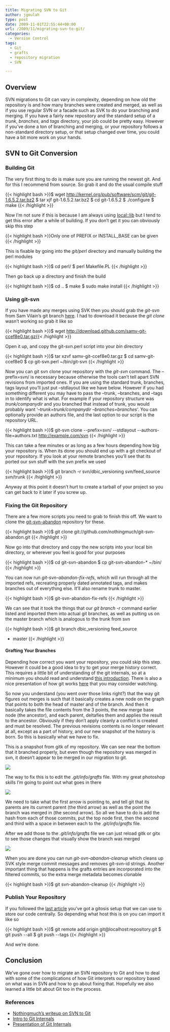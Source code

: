 ```yaml
---
title: Migrating SVN to Git
author: jgoulah
type: post
date: 2009-11-01T22:55:44+00:00
url: /2009/11/migrating-svn-to-git/
categories:
  - Version Control
tags:
  - Git
  - grafts
  - repository migration
  - SVN

---
```

## Overview

SVN migrations to Git can vary in complexity, depending on how old the repository is and how many branches were created and merged, as well as if you use regular SVN or a facade such as SVK to do your branching and merging. If you have a fairly new repository and the standard setup of a _trunk_, _branches_, and _tags_ directory, your job could be pretty easy. However if you&#8217;ve done a ton of branching and merging, or your repository follows a non-standard directory setup, or that setup changed over time, you could have a bit more work on your hands. 

## SVN to Git Conversion

### Building Git

The very first thing to do is make sure you are running the newest git. And for this I recommend from source. So grab it and do the usual compile stuff

{{< highlight bash >}}$ wget http://kernel.org/pub/software/scm/git/git-1.6.5.2.tar.bz2
$ tar xjf git-1.6.5.2.tar.bz2 
$ cd git-1.6.5.2
$ ./configure
$ make
{{< /highlight >}}

Now I&#8217;m not sure if this is because I am always using [local::lib][1] but I tend to get this error after a while of building. If you don&#8217;t get it you can obviously skip this step

{{< highlight bash >}}Only one of PREFIX or INSTALL_BASE can be given
{{< /highlight >}}

This is fixable by going into the _git/perl_ directory and manually building the perl modules

{{< highlight bash >}}$ cd perl/
$ perl Makefile.PL 
{{< /highlight >}}

Then go back up a directory and finish the build

{{< highlight bash >}}$ cd ..
$ make
$ sudo make install
{{< /highlight >}}

### Using git-svn

If you have made any merges using SVK then you should grab the _git-svn_ from Sam Vilain&#8217;s git branch [here][2]. I had to download it because the _git clone_ wasn&#8217;t working so grab it like so

{{< highlight bash >}}$ wget http://download.github.com/samv-git-ccef8e0.tar.gz{{< /highlight >}}

Open it up, and copy the git-svn.perl script into your _bin_ directory

{{< highlight bash >}}$ tar xzvf samv-git-ccef8e0.tar.gz
$ cd samv-git-ccef8e0
$ cp git-svn.perl ~/bin/git-svn
{{< /highlight >}}

Now you can git svn clone your repository with the _git-svn_ command. The &#8211;prefix=svn/ is necessary because otherwise the tools can&#8217;t tell apart SVN revisions from imported ones. If you are using the standard trunk, branches, tags layout you&#8217;ll just put &#8211;stdlayout like we have below. However if you had something different you may have to pass the &#8211;trunk, &#8211;branches, and &#8211;tags in to identify what is what. For example if your repository structure was _trunk/companydir_ and you branched that instead of trunk, you would probably want &#8216;_&#8211;trunk=trunk/companydir &#8211;branches=branches_&#8216;. You can optionally provide an authors file, and the last option to our script is the repository URL.

{{< highlight bash >}}$ git-svn clone --prefix=svn/ --stdlayout --authors-file=authors.txt http://example.com/svn
{{< /highlight >}}

This can take a few minutes or as long as a few hours depending how big your repository is. When its done you should end up with a git checkout of your repository. If you look at your remote branches you&#8217;ll see that its ported our svn stuff with the svn prefix we used

{{< highlight bash >}}$ git branch -r
  svn/dbic_versioning
  svn/feed_source
  svn/trunk
{{< /highlight >}}

Anyway at this point it doesn&#8217;t hurt to create a tarball of your project so you can get back to it later if you screw up.

### Fixing the Git Repository

There are a few more scripts you need to grab to finish this off. We want to clone the [git-svn-abandon][3] repository for these.

{{< highlight bash >}}$ git clone git://github.com/nothingmuch/git-svn-abandon.git 
{{< /highlight >}}

Now go into that directory and copy the new scripts into your local bin directory, or wherever you feel is good for your purposes

{{< highlight bash >}}$ cd git-svn-abandon
$ cp git-svn-abandon-* ~/bin/
{{< /highlight >}}

You can now run _git-svn-abandon-fix-refs_, which will run through all the imported refs, recreating properly dated annotated tags, and makes branches out of everything else. It&#8217;ll also rename trunk to master. 

{{< highlight bash >}}$ git-svn-abandon-fix-refs
{{< /highlight >}}

We can see that it took the things that our _git branch -r_ command earlier listed and imported them into actual git branches, as well as putting us on the master branch which is analogous to the trunk from svn

{{< highlight bash >}}$ git branch
  dbic_versioning
  feed_source
* master
{{< /highlight >}}

#### Grafting Your Branches

Depending how correct you want your repository, you could skip this step. However it could be a good idea to try to get your merge history correct. This requires a little bit of understanding of the git internals, so at a minimum you should read and understand [this introduction][4]. There is also a nice presentation of how git works [here][5] that you may consider watching. 

So now you understand (you went over those links right?) that the way git figures out merges is such that it basically creates a new node on the graph that points to both the head of master and of the branch. And then it basically takes the file contents from the 3 points, the new merge base node (the ancestor), and each parent, deltafies them and applies the result to the ancestor. Obviously if they don&#8217;t apply cleanly a conflict is created and must be resolved. The previous revisions contents is no longer relevant at all, except as a part of history, and our new snapshot of the history is born. So this is basically what we have to fix. 

This is a snapshot from gitk of my repository. We can see near the bottom that it branched properly, but even though the repository was merged in svn, it doesn&#8217;t appear to be merged in our migration to git. 

![][6]

The way to fix this is to edit the _.git/info/grafts_ file. With my great photoshop skills I&#8217;m going to point out what goes in there

![][7]

We need to take what the first arrow is pointing to, and tell git that its parents are its current parent (the third arrow) as well as the point the branch was merged in (the second arrow). So all we have to do is add the hash from each of those commits, put the top node first, then the second and third with a space in between each to the _.git/info/grafts_ file. 

After we add those to the _.git/info/grafts_ file we can just reload gitk or gitx to see those changes that visually show the branch was merged

![][8]

When you are done you can run _git-svn-abandon-cleanup_ which cleans up SVK style merge commit messages and removes git-svn-id strings. Another important thing that happens is the grafts entries are incorporated into the filtered commits, so the extra merge metadata becomes clonable

{{< highlight bash >}}$ git svn-abandon-cleanup
{{< /highlight >}}

### Publish Your Repository

If you followed the [last article][9] you&#8217;ve got a gitosis setup that we can use to store our code centrally. So depending what host this is on you can import it like so

{{< highlight bash >}}$ git remote add origin git@localhost:repository.git
$ git push --all
$ git push --tags
{{< /highlight >}}

And we&#8217;re done.

## Conclusion

We&#8217;ve gone over how to migrate an SVN repository to Git and how to deal with some of the complications of how Git interprets our repository based on what was in SVN and how to go about fixing that. Hopefully we also learned a little bit about Git too in the process. 

### References

  * [Nothingmuch&#8217;s writeup on SVN to Git][10]
  * [Intro to Git Internals][4]
  * [Presentation of Git Internals][5]

 [1]: http://search.cpan.org/~apeiron/local-lib-1.004008/lib/local/lib.pm
 [2]: http://github.com/samv/git
 [3]: http://github.com/nothingmuch/git-svn-abandon
 [4]: http://bit.ly/2uxVcN
 [5]: http://bit.ly/301eke
 [6]: http://blog.johngoulah.com/wp-content/uploads/2009/11/tree_unmerged.png
 [7]: http://blog.johngoulah.com/wp-content/uploads/2009/11/tree_unmerged_with_arrows.png
 [8]: http://blog.johngoulah.com/wp-content/uploads/2009/11/tree_merged.png
 [9]: http://blog.johngoulah.com/2009/10/setting-up-gitosis/
 [10]: http://blog.woobling.org/2009/06/git-svn-abandon.html
